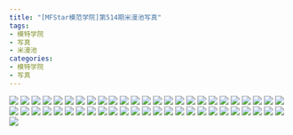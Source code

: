 ```yaml
---
title: "[MFStar模范学院]第514期米漫池写真"
tags: 
- 模特学院
- 写真
- 米漫池
categories:
- 模特学院
- 写真
---
```


![](https://img.ilovese.xyz/1734710290581.webp)
![](https://img.ilovese.xyz/1734710292171.webp)
![](https://img.ilovese.xyz/1734710293640.webp)
![](https://img.ilovese.xyz/1734710295284.webp)
![](https://img.ilovese.xyz/1734710296771.webp)
![](https://img.ilovese.xyz/1734710298473.webp)
![](https://img.ilovese.xyz/1734710300204.webp)
![](https://img.ilovese.xyz/1734710301613.webp)
![](https://img.ilovese.xyz/1734710303480.webp)
![](https://img.ilovese.xyz/1734710305266.webp)
![](https://img.ilovese.xyz/1734710306965.webp)
![](https://img.ilovese.xyz/1734710308225.webp)
![](https://img.ilovese.xyz/1734710309621.webp)
![](https://img.ilovese.xyz/1734710310914.webp)
![](https://img.ilovese.xyz/1734710312617.webp)
![](https://img.ilovese.xyz/1734710314323.webp)
![](https://img.ilovese.xyz/1734710315707.webp)
![](https://img.ilovese.xyz/1734710317202.webp)
![](https://img.ilovese.xyz/1734710318732.webp)
![](https://img.ilovese.xyz/1734710320440.webp)
![](https://img.ilovese.xyz/1734710322135.webp)
![](https://img.ilovese.xyz/1734710323768.webp)
![](https://img.ilovese.xyz/1734710325795.webp)
![](https://img.ilovese.xyz/1734710327376.webp)
![](https://img.ilovese.xyz/1734710329450.webp)
![](https://img.ilovese.xyz/1734710330953.webp)
![](https://img.ilovese.xyz/1734710332154.webp)
![](https://img.ilovese.xyz/1734710333849.webp)
![](https://img.ilovese.xyz/1734710335342.webp)
![](https://img.ilovese.xyz/1734710337024.webp)
![](https://img.ilovese.xyz/1734710338675.webp)
![](https://img.ilovese.xyz/1734710339921.webp)
![](https://img.ilovese.xyz/1734710341185.webp)
![](https://img.ilovese.xyz/1734710342914.webp)
![](https://img.ilovese.xyz/1734710344481.webp)
![](https://img.ilovese.xyz/1734710346081.webp)
![](https://img.ilovese.xyz/1734710347487.webp)
![](https://img.ilovese.xyz/1734710349214.webp)
![](https://img.ilovese.xyz/1734710350642.webp)
![](https://img.ilovese.xyz/1734710352618.webp)
![](https://img.ilovese.xyz/1734710354400.webp)
![](https://img.ilovese.xyz/1734710356045.webp)
![](https://img.ilovese.xyz/1734710357434.webp)
![](https://img.ilovese.xyz/1734710359020.webp)
![](https://img.ilovese.xyz/1734710360774.webp)
![](https://img.ilovese.xyz/1734710362307.webp)
![](https://img.ilovese.xyz/1734710363727.webp)
![](https://img.ilovese.xyz/1734710365054.webp)
![](https://img.ilovese.xyz/1734710366459.webp)
![](https://img.ilovese.xyz/1734710368302.webp)
![](https://img.ilovese.xyz/1734710370423.webp)
